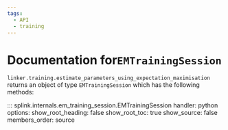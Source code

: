 ```yaml
---
tags:
  - API
  - training
---
```

# Documentation for`EMTrainingSession`

`linker.training.estimate_parameters_using_expectation_maximisation` returns an object of type `EMTrainingSession` which has the following methods:

::: splink.internals.em_training_session.EMTrainingSession
    handler: python
    options:
      show_root_heading: false
      show_root_toc: true
      show_source: false
      members_order: source




